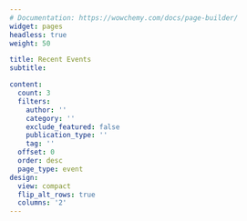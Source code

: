 ```yaml
---
# Documentation: https://wowchemy.com/docs/page-builder/
widget: pages
headless: true
weight: 50

title: Recent Events
subtitle:

content:
  count: 3
  filters:
    author: ''
    category: ''
    exclude_featured: false
    publication_type: ''
    tag: ''
  offset: 0
  order: desc
  page_type: event
design:
  view: compact
  flip_alt_rows: true
  columns: '2'
---
```

